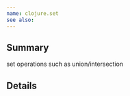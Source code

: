 ```yaml
---
name: clojure.set
see also:
---
```


## Summary

set operations such as union/intersection

## Details
